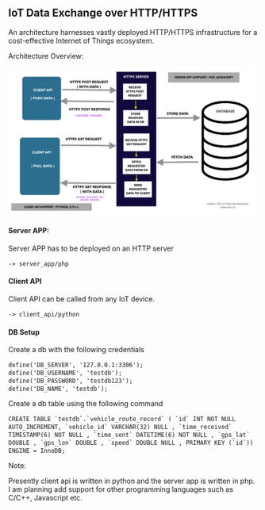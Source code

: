 ## IoT Data Exchange over HTTP/HTTPS

An architecture harnesses vastly deployed HTTP/HTTPS infrastructure for a cost-effective Internet of Things ecosystem.

Architecture Overview:

![IoT over HTTP/HTTPS](images/iot_over_http.png)

#### Server APP:

Server APP has to be deployed on an HTTP server

	-> server_app/php


#### Client API 

Client API can be called from any IoT device.

	-> client_api/python

#### DB Setup

Create a db with the following credentials

	define('DB_SERVER', '127.0.0.1:3306');
	define('DB_USERNAME', 'testdb');
	define('DB_PASSWORD', 'testdb123');
	define('DB_NAME', 'testdb');

Create a db table using the following command

	CREATE TABLE `testdb`.`vehicle_route_record` ( `id` INT NOT NULL AUTO_INCREMENT, `vehicle_id` VARCHAR(32) NULL , `time_received` TIMESTAMP(6) NOT NULL , `time_sent` DATETIME(6) NOT NULL , `gps_lat` DOUBLE , `gps_lon` DOUBLE , `speed` DOUBLE NULL , PRIMARY KEY (`id`)) ENGINE = InnoDB;



Note:

Presently client api is written in python and the server app is written in php. I am planning add support for other programming languages such as C/C++, Javascript etc.




